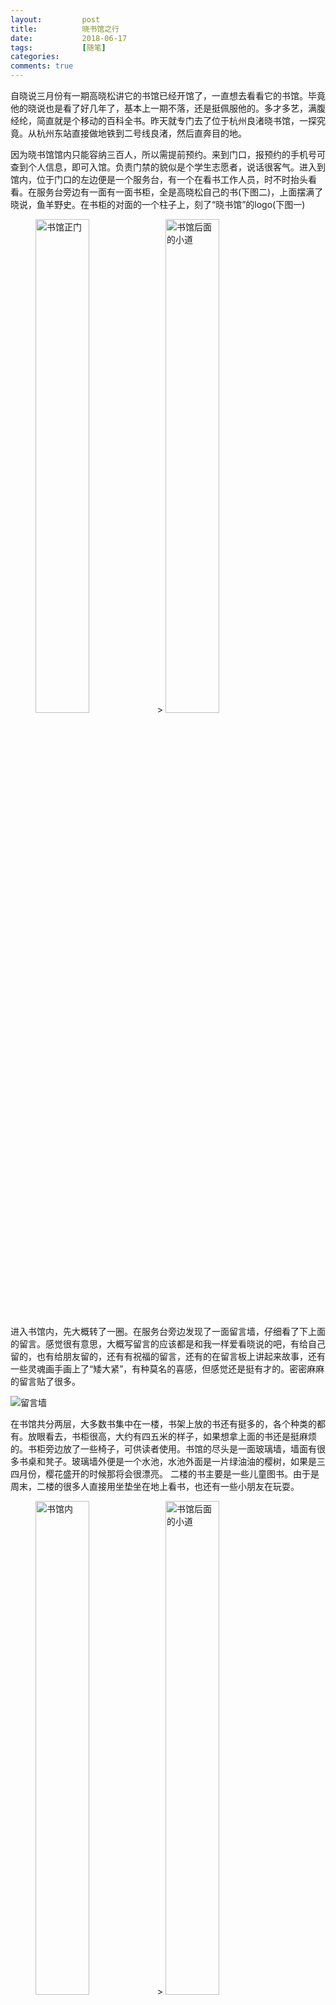 ```yaml
---
layout:         post
title:          晓书馆之行
date:           2018-06-17
tags:           [随笔]
categories:
comments: true
---
```


  自晓说三月份有一期高晓松讲它的书馆已经开馆了，一直想去看看它的书馆。毕竟他的晓说也是看了好几年了，基本上一期不落，还是挺佩服他的。多才多艺，满腹经纶，简直就是个移动的百科全书。昨天就专门去了位于杭州良渚晓书馆，一探究竟。从杭州东站直接做地铁到二号线良渚，然后直奔目的地。

  因为晓书馆馆内只能容纳三百人，所以需提前预约。来到门口，报预约的手机号可查到个人信息，即可入馆。负责门禁的貌似是个学生志愿者，说话很客气。进入到馆内，位于门口的左边便是一个服务台，有一个在看书工作人员，时不时抬头看看。在服务台旁边有一面有一面书柜，全是高晓松自己的书(下图二)，上面摆满了晓说，鱼羊野史。在书柜的对面的一个柱子上，刻了“晓书馆”的logo(下图一)
<figure class="half">
    <img src="https://upload-images.jianshu.io/upload_images/4499332-1517fa3eaea90d3f.JPG?imageMogr2/auto-orient/strip%7CimageView2/2/w/1240" alt = "书馆正门" style="width:45%" />
     >
    <img src="https://upload-images.jianshu.io/upload_images/4499332-240e542b4a198b1b.JPG?imageMogr2/auto-orient/strip%7CimageView2/2/w/1240" alt = "书馆后面的小道" style="width:45%" />
</figure>

进入书馆内，先大概转了一圈。在服务台旁边发现了一面留言墙，仔细看了下上面的留言。感觉很有意思，大概写留言的应该都是和我一样爱看晓说的吧，有给自己留的，也有给朋友留的，还有有祝福的留言，还有的在留言板上讲起来故事，还有一些灵魂画手画上了“矮大紧”，有种莫名的喜感，但感觉还是挺有才的。密密麻麻的留言贴了很多。

![留言墙](https://upload-images.jianshu.io/upload_images/4499332-d48c82fcb9ab83d5.JPG?imageMogr2/auto-orient/strip%7CimageView2/2/w/1240)

在书馆共分两层，大多数书集中在一楼，书架上放的书还有挺多的，各个种类的都有。放眼看去，书柜很高，大约有四五米的样子，如果想拿上面的书还是挺麻烦的。书柜旁边放了一些椅子，可供读者使用。书馆的尽头是一面玻璃墙，墙面有很多书桌和凳子。玻璃墙外便是一个水池，水池外面是一片绿油油的樱树，如果是三四月份，樱花盛开的时候那将会很漂亮。 二楼的书主要是一些儿童图书。由于是周末，二楼的很多人直接用坐垫坐在地上看书，也还有一些小朋友在玩耍。

<figure class="half">
    <img src="https://upload-images.jianshu.io/upload_images/4499332-db065c7a43b63c2a.JPG?imageMogr2/auto-orient/strip%7CimageView2/2/w/1240" alt = "书馆内" style="width:45%" />
     >
    <img src="https://upload-images.jianshu.io/upload_images/4499332-5145af777ccff467.JPG?imageMogr2/auto-orient/strip%7CimageView2/2/w/1240" alt = "书馆后面的小道" style="width:45%" />
</figure>

   
